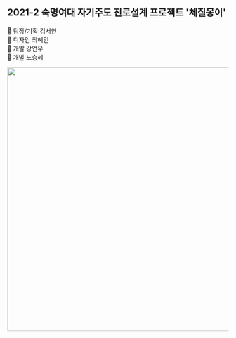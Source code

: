 2021-2 숙명여대 자기주도 진로설계 프로젝트 '체질몽이'  
---
💛 팀장/기획 김서연  
💛 디자인 최혜인  
💛 개발 강연우  
💛 개발 노승혜  

  <img src=https://user-images.githubusercontent.com/65989996/210053973-2f7baea3-bf78-4b1b-9042-b48a7e5b3cbe.jpg  width="600" />   
